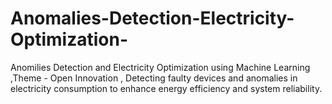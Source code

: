# Anomalies-Detection-Electricity-Optimization-
Anomilies Detection and Electricity Optimization  using Machine Learning ,Theme - Open Innovation , Detecting faulty devices and anomalies in electricity consumption to enhance energy efficiency and system reliability.
